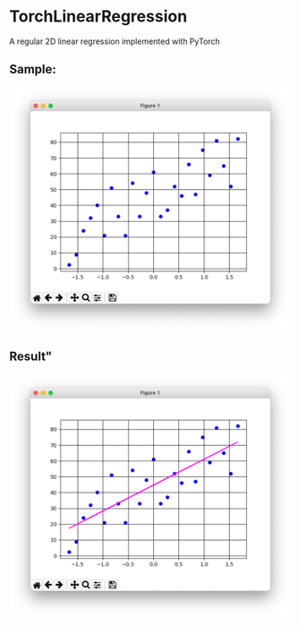 # TorchLinearRegression
A regular 2D linear regression implemented with PyTorch

## Sample:
![alt text](https://github.com/YaKalmar0/TorchLinearRegression/blob/main/Sample.png)
## Result"
![alt text](https://github.com/YaKalmar0/TorchLinearRegression/blob/main/Result.png)
